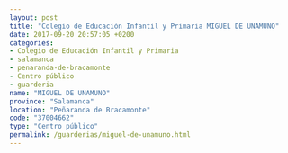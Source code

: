```yaml
---
layout: post
title: "Colegio de Educación Infantil y Primaria MIGUEL DE UNAMUNO"
date: 2017-09-20 20:57:05 +0200
categories:
- Colegio de Educación Infantil y Primaria
- salamanca
- penaranda-de-bracamonte
- Centro público
- guarderia
name: "MIGUEL DE UNAMUNO"
province: "Salamanca"
location: "Peñaranda de Bracamonte"
code: "37004662"
type: "Centro público"
permalink: /guarderias/miguel-de-unamuno.html
---
```

